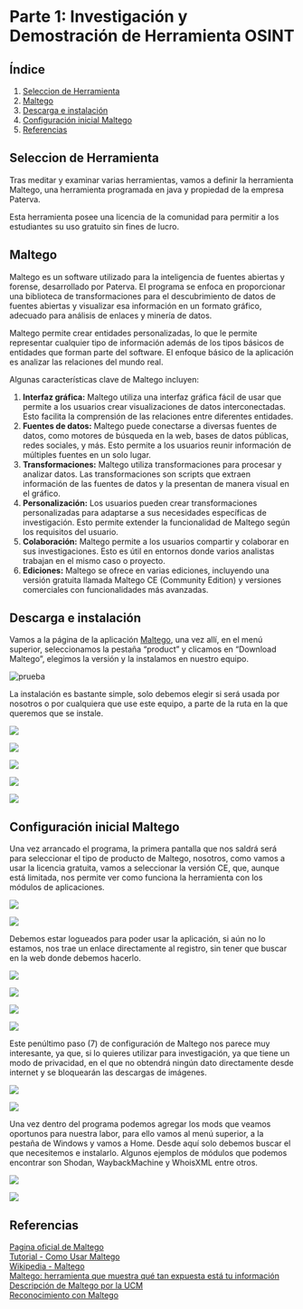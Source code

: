 # Parte 1: Investigación y Demostración de Herramienta OSINT
## Índice  
1. [Seleccion de Herramienta](#id1)
2. [Maltego](#id2)
3. [Descarga e instalación](#id3)
4. [Configuración inicial Maltego](#id4)
5. [Referencias](#id5)

## Seleccion de Herramienta<a name="id1"></a>

Tras meditar y examinar varias herramientas, vamos a definir la herramienta Maltego, una herramienta programada en java y propiedad de la empresa Paterva.

Esta herramienta posee una licencia de la comunidad para permitir a los estudiantes su uso gratuito sin fines de lucro.

## Maltego<a name="id2"></a>

Maltego es un software utilizado para la inteligencia de fuentes abiertas y forense, desarrollado por Paterva. El programa se enfoca en proporcionar una biblioteca de transformaciones para el descubrimiento de datos de fuentes abiertas y visualizar esa información en un formato gráfico, adecuado para análisis de enlaces y minería de datos. 

Maltego permite crear entidades personalizadas, lo que le permite representar cualquier tipo de información además de los tipos básicos de entidades que forman parte del software. El enfoque básico de la aplicación es analizar las relaciones del mundo real.

Algunas características clave de Maltego incluyen:

1. **Interfaz gráfica:**  Maltego utiliza una interfaz gráfica fácil de usar que permite a los usuarios crear visualizaciones de datos interconectadas. Esto facilita la comprensión de las relaciones entre diferentes entidades.
2. **Fuentes de datos:** Maltego puede conectarse a diversas fuentes de datos, como motores de búsqueda en la web, bases de datos públicas, redes sociales, y más. Esto permite a los usuarios reunir información de múltiples fuentes en un solo lugar.
3. **Transformaciones:** Maltego utiliza transformaciones para procesar y analizar datos. Las transformaciones son scripts que extraen información de las fuentes de datos y la presentan de manera visual en el gráfico.
4. **Personalización:** Los usuarios pueden crear transformaciones personalizadas para adaptarse a sus necesidades específicas de investigación. Esto permite extender la funcionalidad de Maltego según los requisitos del usuario.
5. **Colaboración:** Maltego permite a los usuarios compartir y colaborar en sus investigaciones. Esto es útil en entornos donde varios analistas trabajan en el mismo caso o proyecto.
6. **Ediciones:** Maltego se ofrece en varias ediciones, incluyendo una versión gratuita llamada Maltego CE (Community Edition) y versiones comerciales con funcionalidades más avanzadas.

## Descarga e instalación<a name="id3"></a>
Vamos a la página de la aplicación [Maltego](https://www.maltego.com), una vez allí, en el menú superior, seleccionamos la pestaña “product” y clicamos en “Download Maltego”, elegimos la versión y la instalamos en nuestro equipo.

![prueba](img/Aspose.Words.1faf0c9e-02ad-4db6-b73a-8ea5766580e2.001.png)

La instalación es bastante simple, solo debemos elegir si será usada por nosotros o por cualquiera que use este equipo, a parte de la ruta en la que queremos que se instale.

![](img/Aspose.Words.1faf0c9e-02ad-4db6-b73a-8ea5766580e2.002.png)

![](img/Aspose.Words.1faf0c9e-02ad-4db6-b73a-8ea5766580e2.003.png)

![](img/Aspose.Words.1faf0c9e-02ad-4db6-b73a-8ea5766580e2.004.png)

![](img/Aspose.Words.1faf0c9e-02ad-4db6-b73a-8ea5766580e2.005.png)

![](img/Aspose.Words.1faf0c9e-02ad-4db6-b73a-8ea5766580e2.006.png)

## Configuración inicial Maltego<a name="id4"></a>
Una vez arrancado el programa, la primera pantalla que nos saldrá será para seleccionar el tipo de producto de Maltego, nosotros, como vamos a usar la licencia gratuita, vamos a seleccionar la versión CE, que, aunque está limitada, nos permite ver como funciona la herramienta con los módulos de aplicaciones.

![](img/Aspose.Words.1faf0c9e-02ad-4db6-b73a-8ea5766580e2.007.png)

![](img/Aspose.Words.1faf0c9e-02ad-4db6-b73a-8ea5766580e2.008.png)

Debemos estar logueados para poder usar la aplicación, si aún no lo estamos, nos trae un enlace directamente al registro, sin tener que buscar en la web donde debemos hacerlo. 

![](img/Aspose.Words.1faf0c9e-02ad-4db6-b73a-8ea5766580e2.009.png)

![](img/Aspose.Words.1faf0c9e-02ad-4db6-b73a-8ea5766580e2.010.png)

![](img/Aspose.Words.1faf0c9e-02ad-4db6-b73a-8ea5766580e2.011.png)

![](img/Aspose.Words.1faf0c9e-02ad-4db6-b73a-8ea5766580e2.012.png)

Este penúltimo paso (7) de configuración de Maltego nos parece muy interesante, ya que, si lo quieres utilizar para investigación, ya que tiene un modo de privacidad, en el que no obtendrá ningún dato directamente desde internet y se bloquearán las descargas de imágenes. 

![](img/Aspose.Words.1faf0c9e-02ad-4db6-b73a-8ea5766580e2.013.png)

![](img/Aspose.Words.1faf0c9e-02ad-4db6-b73a-8ea5766580e2.014.png)

Una vez dentro del programa podemos agregar los mods que veamos oportunos para nuestra labor, para ello vamos al menú superior, a la pestaña de Windows y vamos a Home. Desde aquí solo debemos buscar el que necesitemos e instalarlo. Algunos ejemplos de módulos que podemos encontrar son Shodan, WaybackMachine y WhoisXML entre otros.

![](img/Aspose.Words.1faf0c9e-02ad-4db6-b73a-8ea5766580e2.015.png)

![](img/Aspose.Words.1faf0c9e-02ad-4db6-b73a-8ea5766580e2.016.png)


## Referencias <a name="id5"></a>
[Pagina oficial de Maltego](https://www.maltego.com/)  
[Tutorial - Como Usar Maltego](https://www.youtube.com/watch?v=Ph_KmKY1yEM&ab_channel=TheGoodHacker)  
[Wikipedia - Maltego](https://es.wikipedia.org/wiki/Maltego)  
[Maltego: herramienta que muestra qué tan expuesta está tu información](https://www.welivesecurity.com/la-es/2023/05/11/maltego-herramienta-muestra-tan-expuesto-estas-internet/)  
[Descripción de Maltego por la UCM](https://www.ucm.es/pimcd2014-free-software/maltego)  
[Reconocimiento con Maltego](https://www.youtube.com/watch?v=TLdjUPjfhxY)  

